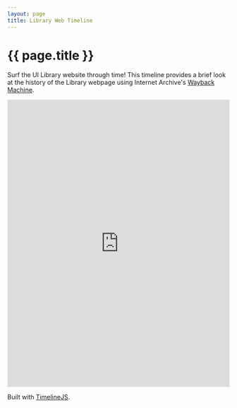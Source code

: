 ```yaml
---
layout: page
title: Library Web Timeline
---
```


# {{ page.title }}

Surf the UI Library website through time!
This timeline provides a brief look at the history of the Library webpage using Internet Archive's [Wayback Machine](https://archive.org/web/).

<iframe src='https://cdn.knightlab.com/libs/timeline3/latest/embed/index.html?source=1z5f8buAUZbBeOpx9ASEKGprGUBiZWhhx2Yb6FJExcCY&font=Default&lang=en&initial_zoom=2&height=650' width='100%' height='650' webkitallowfullscreen mozallowfullscreen allowfullscreen frameborder='0'></iframe>

Built with <a href="http://timeline.knightlab.com/" target="_blank">TimelineJS</a>.
